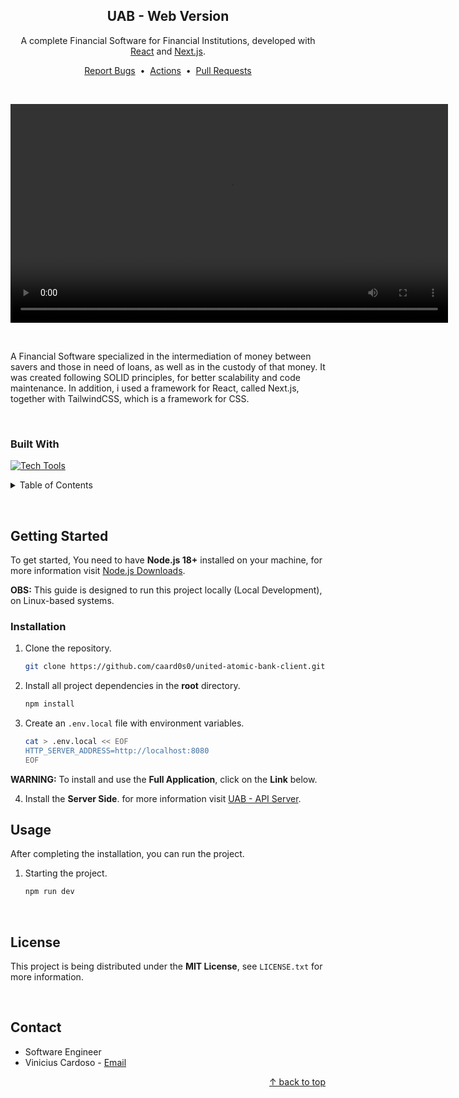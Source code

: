 <div id="top"></div>

<!-- About the Project -->
<div align="center">
    <h2>UAB - Web Version</h2>
    <p>A complete Financial Software for Financial Institutions, developed with <a href="https://react.dev/">React</a> and <a href="https://nextjs.org/">Next.js</a>.</p>
    <a href="https://github.com/caard0s0/united-atomic-bank-client/issues">Report Bugs</a>
    &nbsp;&bull;&nbsp;
    <a href="https://github.com/caard0s0/united-atomic-bank-client/actions">Actions</a>
    &nbsp;&bull;&nbsp;
    <a href="https://github.com/caard0s0/united-atomic-bank-client/pulls">Pull Requests</a>
</div>

&nbsp;

<div align="center">
  <video preload controls loop type="video/mp4" height="350" src="https://github.com/caard0s0/united-atomic-bank-client/assets/95318788/b722deda-b5f6-499a-9966-280e088c31b6">
    Sorry, your browser does not support embedded videos.
  </video>
</div>

&nbsp;

A Financial Software specialized in the intermediation of money between savers and those in need of loans, as well as in the custody of that money. It was created following SOLID principles, for better scalability and code maintenance. In addition, i used a framework for React, called Next.js, together with TailwindCSS, which is a framework for CSS.

&nbsp;

<h3>Built With</h3>

[![Tech Tools](https://skillicons.dev/icons?i=html,tailwind,ts,react,nextjs)](https://skillicons.dev)

<!-- Table of Contents -->
<details>
  <summary>Table of Contents</summary>
    <ol>
        <li>
            <a href="#getting-started">Getting Started</a>
            <ul>
                <li><a href="#installation">Installation</a></li>
                <li><a href="#usage">Usage</a></li>
            </ul>
        </li>
        <li><a href="#license">License</a></li>
        <li><a href="#contact">Contact</a></li>
    </ol>
</details>

&nbsp;

<!-- Getting Started -->
<h2 id="getting-started">Getting Started</h2>

<p>To get started, You need to have <strong>Node.js 18+</strong> installed on your machine, for more information visit <a href="https://nodejs.org/en/download">Node.js Downloads</a>.

<p><strong>OBS:</strong> This guide is designed to run this project locally (Local Development), on Linux-based systems.</p>

<!-- Installation -->
<h3 id="installation">Installation</h3>

1. Clone the repository.

    ```bash
    git clone https://github.com/caard0s0/united-atomic-bank-client.git
    ```

2. Install all project dependencies in the <strong>root</strong> directory.

    ```bash
    npm install
    ```

3. Create an `.env.local` file with environment variables.

    ```bash
    cat > .env.local << EOF
    HTTP_SERVER_ADDRESS=http://localhost:8080
    EOF
    ```

<strong>WARNING:</strong> To install and use the <strong>Full Application</strong>, click on the <strong>Link</strong> below.

4. Install the <strong>Server Side</strong>. for more information visit <a href="https://github.com/caard0s0/united-atomic-bank-server">UAB - API Server</a>.

<!-- Usage -->
<h2 id="usage">Usage</h2>

<p>After completing the installation, you can run the project.</p>

1. Starting the project.

    ```bash
    npm run dev
    ```

<br>

<!-- License -->
<h2 id="license">License</h2>

This project is being distributed under the <strong>MIT License</strong>, see `LICENSE.txt` for more information.

<br>

<!-- Contact -->
<h2 id="contact">Contact</h2>

-   Software Engineer
-   Vinicius Cardoso - <a href="mailto:cardoso.business.ctt@gmail.com">Email</a>

<p align="right">
    <a href="#top"> &uarr; back to top</a>
</p>
